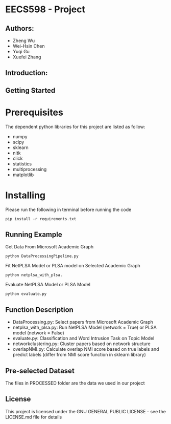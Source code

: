 # EECS598 - Project
## Authors:
 - Zheng Wu
 - Wei-Hsin Chen
 - Yuqi Gu
 - Xuefei Zhang

## Introduction:


## Getting Started

# Prerequisites
The dependent python libraries for this project are listed as follow:
 - numpy
 - scipy
 - sklearn
 - nltk
 - click
 - statistics
 - multiprocessing
 - matplotlib

# Installing
Please run the following in terminal before running the code
```
pip install -r requirements.txt
```

## Running Example
Get Data From Microsoft Academic Graph
```
python DataProcessingPipeline.py
```

Fit NetPLSA Model or PLSA model on Selected Academic Graph
```
python netplsa_with_plsa.
```

Evaluate NetPLSA Model or PLSA Model
```
python evaluate.py
```

## Function Description
 - DataProcessing.py: Select papers from Microsoft Academic Graph
 - netplsa_with_plsa.py: Run NetPLSA Model (network = True) or PLSA model (network = False)
 - evaluate.py: Classification and Word Intrusion Task on Topic Model
 - networkclustering.py: Cluster papers based on network structure
 - overlapNMI.py: Calculate overlap NMI score based on true labels and predict labels (differ from NMI score function in sklearn library)

## Pre-selected Dataset
The files in PROCESSED folder are the data we used in our project

## License
This project is licensed under the GNU GENERAL PUBLIC LICENSE - see the LICENSE.md file for details

